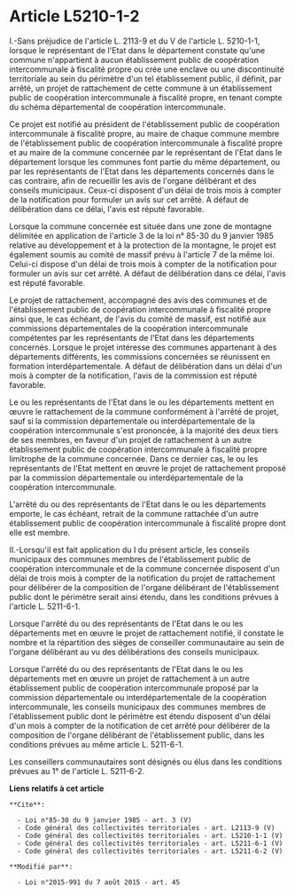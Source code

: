 # Article L5210-1-2

I.-Sans préjudice de l'article L. 2113-9 et du V de l'article L. 5210-1-1, lorsque le représentant de l'Etat dans le
département constate qu'une commune n'appartient à aucun établissement public de coopération intercommunale à fiscalité
propre ou crée une enclave ou une discontinuité territoriale au sein du périmètre d'un tel établissement public, il définit,
par arrêté, un projet de rattachement de cette commune à un établissement public de coopération intercommunale à fiscalité
propre, en tenant compte du schéma départemental de coopération intercommunale. 

Ce projet est notifié au président de l'établissement public de coopération intercommunale à fiscalité propre, au maire de
chaque commune membre de l'établissement public de coopération intercommunale à fiscalité propre et au maire de la commune
concernée par le représentant de l'Etat dans le département lorsque les communes font partie du même département, ou par les
représentants de l'Etat dans les départements concernés dans le cas contraire, afin de recueillir les avis de l'organe
délibérant et des conseils municipaux. Ceux-ci disposent d'un délai de trois mois à compter de la notification pour formuler
un avis sur cet arrêté. A défaut de délibération dans ce délai, l'avis est réputé favorable. 

Lorsque la commune concernée est située dans une zone de montagne délimitée en application de l'article 3 de la loi n° 85-30
du 9 janvier 1985 relative au développement et à la protection de la montagne, le projet est également soumis au comité de
massif prévu à l'article 7 de la même loi. Celui-ci dispose d'un délai de trois mois à compter de la notification pour
formuler un avis sur cet arrêté. A défaut de délibération dans ce délai, l'avis est réputé favorable. 

Le projet de rattachement, accompagné des avis des communes et de l'établissement public de coopération intercommunale à
fiscalité propre ainsi que, le cas échéant, de l'avis du comité de massif, est notifié aux commissions départementales de la
coopération intercommunale compétentes par les représentants de l'Etat dans les départements concernés. Lorsque le projet
intéresse des communes appartenant à des départements différents, les commissions concernées se réunissent en formation
interdépartementale. A défaut de délibération dans un délai d'un mois à compter de la notification, l'avis de la commission
est réputé favorable. 

Le ou les représentants de l'Etat dans le ou les départements mettent en œuvre le rattachement de la commune conformément à
l'arrêté de projet, sauf si la commission départementale ou interdépartementale de la coopération intercommunale s'est
prononcée, à la majorité des deux tiers de ses membres, en faveur d'un projet de rattachement à un autre établissement public
de coopération intercommunale à fiscalité propre limitrophe de la commune concernée. Dans ce dernier cas, le ou les
représentants de l'Etat mettent en œuvre le projet de rattachement proposé par la commission départementale ou
interdépartementale de la coopération intercommunale. 

L'arrêté du ou des représentants de l'Etat dans le ou les départements emporte, le cas échéant, retrait de la commune
rattachée d'un autre établissement public de coopération intercommunale à fiscalité propre dont elle est membre. 

II.-Lorsqu'il est fait application du I du présent article, les conseils municipaux des communes membres de l'établissement
public de coopération intercommunale et de la commune concernée disposent d'un délai de trois mois à compter de la
notification du projet de rattachement pour délibérer de la composition de l'organe délibérant de l'établissement public dont
le périmètre serait ainsi étendu, dans les conditions prévues à l'article L. 5211-6-1. 

Lorsque l'arrêté du ou des représentants de l'Etat dans le ou les départements met en œuvre le projet de rattachement
notifié, il constate le nombre et la répartition des sièges de conseiller communautaire au sein de l'organe délibérant au vu
des délibérations des conseils municipaux. 

Lorsque l'arrêté du ou des représentants de l'Etat dans le ou les départements met en œuvre un projet de rattachement à un
autre établissement public de coopération intercommunale proposé par la commission départementale ou interdépartementale de
la coopération intercommunale, les conseils municipaux des communes membres de l'établissement public dont le périmètre est
étendu disposent d'un délai d'un mois à compter de la notification de cet arrêté pour délibérer de la composition de l'organe
délibérant de l'établissement public, dans les conditions prévues au même article L. 5211-6-1. 

Les conseillers communautaires sont désignés ou élus dans les conditions prévues au 1° de l'article L. 5211-6-2.

**Liens relatifs à cet article**

	**Cite**:

	  - Loi n°85-30 du 9 janvier 1985 - art. 3 (V)
	  - Code général des collectivités territoriales - art. L2113-9 (V)
	  - Code général des collectivités territoriales - art. L5210-1-1 (V)
	  - Code général des collectivités territoriales - art. L5211-6-1 (V)
	  - Code général des collectivités territoriales - art. L5211-6-2 (V)

	**Modifié par**:

	  - Loi n°2015-991 du 7 août 2015 - art. 45
